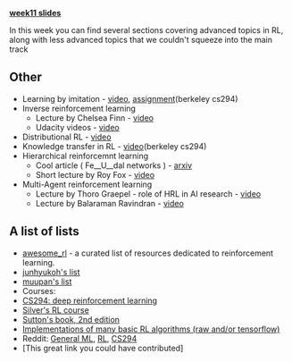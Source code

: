 __[week11 slides](https://yadi.sk/i/ngB_BcNx3UggK6)__


In this week you can find several sections covering advanced topics in RL, along with less advanced topics that we couldn't squeeze into the main track

## Other
* Learning by imitation - [video](https://www.youtube.com/watch?v=kl_G95uKTHw), [assignment](http://rll.berkeley.edu/deeprlcourse/docs/hw1.pdf)(berkeley cs294)
* Inverse reinforcement learning 
  * Lecture by Chelsea Finn - [video](https://www.youtube.com/watch?v=d9DlQSJQAoI)
  * Udacity videos - [video](https://www.youtube.com/watch?v=h7uGyBcIeII)
* Distributional RL - [video](https://www.youtube.com/watch?v=bsuvM1jO-4w)
* Knowledge transfer in RL - [video](https://www.youtube.com/watch?v=Hx4XpVdJOI0)(berkeley cs294)
* Hierarchical reinforcemnt learning 
  * Cool article ( Fe__U__dal networks ) - [arxiv](https://arxiv.org/abs/1703.01161)
  * Short lecture by Roy Fox - [video](https://www.youtube.com/watch?v=x_QjJry0hTc)
* Multi-Agent reinforcement learning
  * Lecture by Thoro Graepel - role of HRL in AI research - [video](https://www.youtube.com/watch?v=CvL-KV3IBcM)
  * Lecture by Balaraman Ravindran - [video](https://www.youtube.com/watch?v=K5MlmO0UJtI)

## A list of lists
* [awesome_rl](https://github.com/aikorea/awesome-rl/) - a curated list of resources dedicated to reinforcement learning.
* [junhyukoh's list](https://github.com/junhyukoh/deep-reinforcement-learning-papers)
* [muupan's list](https://github.com/muupan/deep-reinforcement-learning-papers)
* Courses:
 * [CS294: deep reinforcement learning](http://rll.berkeley.edu/deeprlcourse/)
 * [Silver's RL course](http://www0.cs.ucl.ac.uk/staff/d.silver/web/Teaching.html)
 * [Sutton's book, 2nd edition](http://incompleteideas.net/sutton/book/the-book-2nd.html)
* [Implementations of many basic RL algorithms (raw and/or tensorflow)](https://github.com/dennybritz/reinforcement-learning)
* Reddit: [General ML](https://www.reddit.com/r/MachineLearning/), [RL](https://www.reddit.com/r/reinforcementlearning/), [CS294](https://www.reddit.com/r/berkeleydeeprlcourse/)
* [This great link you could have contributed]


